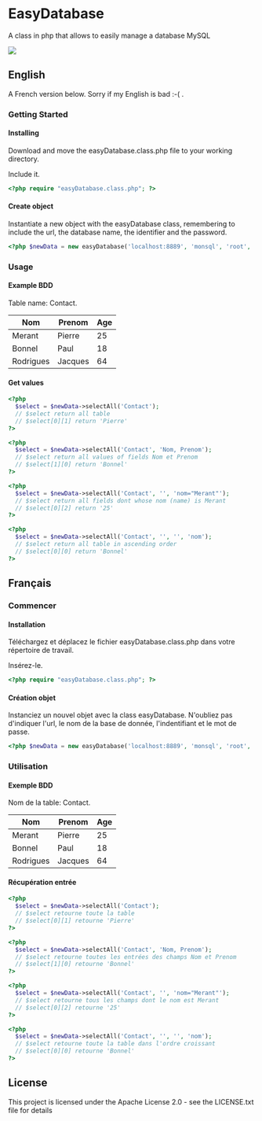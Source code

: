 # EasyDatabase
A class in php that allows to easily manage a database MySQL

![](http://img4.hostingpics.net/thumbs/mini_232054easyDatabase.jpg)


## English

A French version below.
Sorry if my English is bad :-( .

### Getting Started

#### Installing

Download and move the easyDatabase.class.php file to your working directory.


Include it.

```php
<?php require "easyDatabase.class.php"; ?>
```

#### Create object

Instantiate a new object with the easyDatabase class, remembering to include the url, the database name, the identifier and the password.

```php
<?php $newData = new easyDatabase('localhost:8889', 'monsql', 'root', 'root'); ?>
```

### Usage

#### Example BDD

Table name: Contact.

| Nom       | Prenom    | Age       |
| --------- | --------- | --------- |
| Merant    | Pierre    | 25        |
| Bonnel    | Paul      | 18        |
| Rodrigues | Jacques   | 64        |

#### Get values

```php
<?php 
  $select = $newData->selectAll('Contact');  
  // $select return all table
  // $select[0][1] return 'Pierre'  
?>
```

```php
<?php 
  $select = $newData->selectAll('Contact', 'Nom, Prenom');  
  // $select return all values of fields Nom et Prenom
  // $select[1][0] return 'Bonnel' 
?>
```

```php
<?php 
  $select = $newData->selectAll('Contact', '', 'nom="Merant"');  
  // $select return all fields dont whose nom (name) is Merant
  // $select[0][2] return '25' 
?>
```

```php
<?php 
  $select = $newData->selectAll('Contact', '', '', 'nom');  
  // $select return all table in ascending order
  // $select[0][0] return 'Bonnel'
?>
```


## Français

### Commencer

#### Installation

Téléchargez et déplacez le fichier easyDatabase.class.php dans votre répertoire de travail.

Insérez-le.

```php
<?php require "easyDatabase.class.php"; ?>
```

#### Création objet

Instanciez un nouvel objet avec la class easyDatabase. N'oubliez pas d'indiquer l'url, le nom de la base de donnée, l'indentifiant et le mot de passe.

```php
<?php $newData = new easyDatabase('localhost:8889', 'monsql', 'root', 'root'); ?>
```

### Utilisation

#### Exemple BDD

Nom de la table: Contact.

| Nom       | Prenom    | Age       |
| --------- | --------- | --------- |
| Merant    | Pierre    | 25        |
| Bonnel    | Paul      | 18        |
| Rodrigues | Jacques   | 64        |

#### Récupération entrée

```php
<?php 
  $select = $newData->selectAll('Contact');  
  // $select retourne toute la table
  // $select[0][1] retourne 'Pierre'  
?>
```

```php
<?php 
  $select = $newData->selectAll('Contact', 'Nom, Prenom');  
  // $select retourne toutes les entrées des champs Nom et Prenom
  // $select[1][0] retourne 'Bonnel' 
?>
```

```php
<?php 
  $select = $newData->selectAll('Contact', '', 'nom="Merant"');  
  // $select retourne tous les champs dont le nom est Merant
  // $select[0][2] retourne '25' 
?>
```

```php
<?php 
  $select = $newData->selectAll('Contact', '', '', 'nom');  
  // $select retourne toute la table dans l'ordre croissant
  // $select[0][0] retourne 'Bonnel'
?>
```




## License

This project is licensed under the Apache License 2.0 - see the LICENSE.txt file for details






